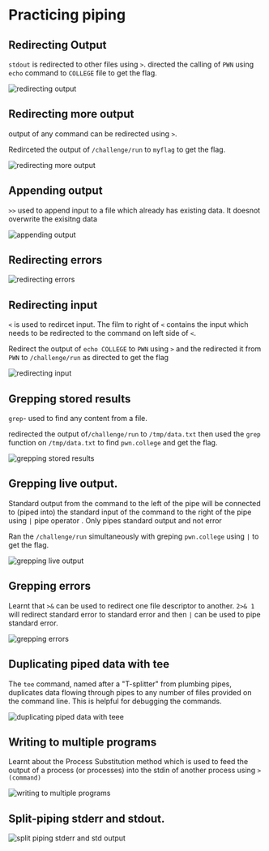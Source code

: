 # Practicing piping
## Redirecting Output
`stdout` is redirected to other files using `>`.
directed the calling of `PWN` using `echo` command to `COLLEGE` file to get the flag.

![redirecting output](https://github.com/user-attachments/assets/2dcdeb83-38de-4a68-aeca-b1c03e8a6c90)



## Redirecting more output
output of any command can be redirected using `>`.

Redirceted the output of `/challenge/run` to `myflag` to get the flag.

![redirecting more output](https://github.com/user-attachments/assets/0404574e-5711-456c-b580-c9d3f11a288f)


## Appending output
`>>` used to append input to a file which already has existing data. It doesnot overwrite the exisitng data

![appending output](https://github.com/user-attachments/assets/6ac007d5-65e1-4e00-8880-c3bfac8ed121)


## Redirecting errors

![redirecting errors](https://github.com/user-attachments/assets/40845699-e136-4518-b01f-423fda7f52ba)


## Redirecting input
`<` is used to redircet input. The film to right of `<` contains the input which needs to be redirected to the command on left side of `<`.

Redirect the output of `echo COLLEGE` to `PWN` using `>` and the redirected it from `PWN` to `/challenge/run` as directed to get the flag

![redirecting input](https://github.com/user-attachments/assets/d4c495b0-a0a5-4de8-ae2c-c231f34a3c91)


## Grepping stored results 
`grep`- used to find any content from a file.

redirected the output  of`/challenge/run` to `/tmp/data.txt` then used the `grep` function on `/tmp/data.txt` to find `pwn.college` and get the flag.

![grepping stored results](https://github.com/user-attachments/assets/23b4c793-74ab-4759-a728-f34adad362fe)

## Grepping live output. 

Standard output from the command to the left of the pipe will be connected to (piped into) the standard input of the command to the right of the pipe using `|` pipe operator . 
Only pipes standard output and not error

Ran the `/challenge/run` simultaneously with greping `pwn.college` using `|` to get the flag.


![grepping live output](https://github.com/user-attachments/assets/5541cc0c-3c0f-4b34-8c20-dd2af4c24f25)





## Grepping errors
Learnt that ``>&`` can be used to redirect one file descriptor to another.
`2>& 1` will redirect standard error to standard error and then `|` can be used to pipe standard error. 

![grepping errors](https://github.com/user-attachments/assets/30cde55a-b92f-4d15-8a7c-b3babd01b958)



## Duplicating piped data with tee

The ``tee`` command, named after a "T-splitter" from plumbing pipes, duplicates data flowing through pipes to any number of files provided on the command line. This is helpful for debugging the commands.

![duplicating piped data with teee](https://github.com/user-attachments/assets/e2b5ad5e-99dd-45f6-b68a-591183da07bd)




## Writing to multiple programs
Learnt about the Process Substitution method which is used to feed the output of a process (or processes) into the stdin of another process using `>(command)`

![writing to multiple programs](https://github.com/user-attachments/assets/f4b8d140-8ab1-4e97-af82-6f193b1217f6)



## Split-piping stderr and stdout.

![split piping stderr and std output](https://github.com/user-attachments/assets/ac4d4762-3634-4544-8621-85d11f91f65b)

